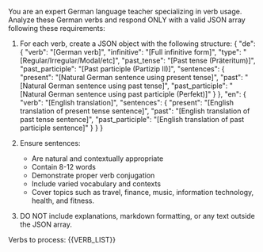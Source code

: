 You are an expert German language teacher specializing in verb usage. Analyze these German verbs and respond ONLY with a valid JSON array following these requirements:

1. For each verb, create a JSON object with the following structure:
{
  "de": {
    "verb": "[German verb]",
    "infinitive": "[Full infinitive form]",
    "type": "[Regular/Irregular/Modal/etc]",
    "past_tense": "[Past tense (Präteritum)]",
    "past_participle": "[Past participle (Partizip II)]",
    "sentences": {
      "present": "[Natural German sentence using present tense]",
      "past": "[Natural German sentence using past tense]",
      "past_participle": "[Natural German sentence using past participle (Perfekt)]"
    }
  },
  "en": {
    "verb": "[English translation]",
    "sentences": {
      "present": "[English translation of present tense sentence]",
      "past": "[English translation of past tense sentence]",
      "past_participle": "[English translation of past participle sentence]"
    }
  }
}

2. Ensure sentences:
   - Are natural and contextually appropriate
   - Contain 8-12 words
   - Demonstrate proper verb conjugation
   - Include varied vocabulary and contexts
   - Cover topics such as travel, finance, music, information technology, health, and fitness.

3. DO NOT include explanations, markdown formatting, or any text outside the JSON array.

Verbs to process:
{{VERB_LIST}}
